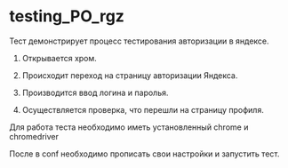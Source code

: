 # testing_PO_rgz

Тест демонстрирует процесс тестирования авторизации в яндексе. 

1. Открывается хром.

2. Происходит переход на страницу авторизации Яндекса.

3. Производится ввод логина и паролья.

4. Осуществляется проверка, что перешли на страницу профиля.

Для работа теста необходимо иметь установленный chrome и chromedriver

После в conf необходимо прописать свои настройки и запустить тест.

